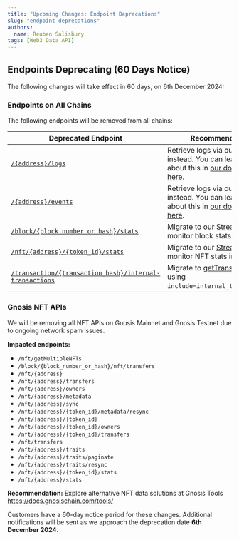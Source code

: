 ```yaml
---
title: "Upcoming Changes: Endpoint Deprecations"
slug: "endpoint-deprecations"
authors:
  name: Reuben Salisbury
tags: [Web3 Data API]
---
```


## Endpoints Deprecating (60 Days Notice)
The following changes will take effect in 60 days, on 6th December 2024:


### Endpoints on All Chains
The following endpoints will be removed from all chains:

| Deprecated Endpoint | Recommendation |
| ---------------------------------- | -------------------------------------- | 
| [`/{address}/logs`](/web3-data-api/evm/reference/get-contract-logs) | Retrieve logs via our RPC nodes instead. You can learn more about this in [our documentation here](/rpc-nodes/reference/eth_getLogs). |
| [`/{address}/events`](/web3-data-api/evm/reference/get-contract-events) | Retrieve logs via our RPC nodes instead. You can learn more about this in [our documentation here](/rpc-nodes/reference/eth_getLogs). |
| [`/block/{block_number_or_hash}/stats`](/web3-data-api/evm/reference/get-block-stats) | Migrate to our [Streams API](/streams-api/evm) to monitor block stats in real time. |
| [`/nft/{address}/{token_id}/stats`](/web3-data-api/evm/reference/get-nft-token-stats) | Migrate to our [Streams API](/streams-api/evm) to monitor NFT stats in real time. |
| [`/transaction/{transaction_hash}/internal-transactions`](/web3-data-api/evm/reference/get-internal-transactions) | Migrate to [getTransactionHash](/web3-data-api/evm/reference/get-transaction) using `include=internal_transactions`. |

### Gnosis NFT APIs
We will be removing all NFT APIs on Gnosis Mainnet and Gnosis Testnet due to ongoing network spam issues.

**Impacted endpoints:**
- `/nft/getMultipleNFTs`
- `/block/{block_number_or_hash}/nft/transfers`
- `/nft/{address}`
- `/nft/{address}/transfers`
- `/nft/{address}/owners`
- `/nft/{address}/metadata`
- `/nft/{address}/sync`
- `/nft/{address}/{token_id}/metadata/resync`
- `/nft/{address}/{token_id}`
- `/nft/{address}/{token_id}/owners`
- `/nft/{address}/{token_id}/transfers`
- `/nft/transfers`
- `/nft/{address}/traits`
- `/nft/{address}/traits/paginate`
- `/nft/{address}/traits/resync`
- `/nft/{address}/{token_id}/stats`
- `/nft/{address}/stats`

**Recommendation:** Explore alternative NFT data solutions at Gnosis Tools https://docs.gnosischain.com/tools/

Customers have a 60-day notice period for these changes. Additional notifications will be sent as we approach the deprecation date **6th December 2024**.
